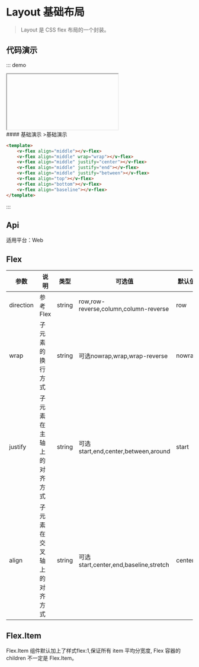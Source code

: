 # Layout 基础布局

>Layout 是 CSS flex 布局的一个封装。

## 代码演示
::: demo

<iframe>/demo.html#/flex</iframe>
<summary>
#### 基础演示
>基础演示
</summary>

```html
<template>
    <v-flex align="middle"></v-flex>
    <v-flex align="middle" wrap="wrap"></v-flex>
    <v-flex align="middle" justify="center"></v-flex>
    <v-flex align="middle" justify="end"></v-flex>
    <v-flex align="middle" justify="between"></v-flex>
    <v-flex align="top"></v-flex>
    <v-flex align="bottom"></v-flex>
    <v-flex align="baseline"></v-flex>
</template>
```
:::

## Api

适用平台：Web

## Flex
| 参数      | 说明          | 类型      | 可选值                           | 默认值  |
|---------- |-------------- |---------- |-------------------------------- |-------- |
| direction | 参考Flex | string | row,row-reverse,column,column-reverse | row |
| wrap | 子元素的换行方式 | string | 可选nowrap,wrap,wrap-reverse | nowrap |
| justify | 子元素在主轴上的对齐方式 | string | 可选start,end,center,between,around | start |
| align | 子元素在交叉轴上的对齐方式 | string | 可选start,center,end,baseline,stretch | center |

## Flex.Item
Flex.Item 组件默认加上了样式flex:1,保证所有 item 平均分宽度, Flex 容器的 children 不一定是 Flex.Item。